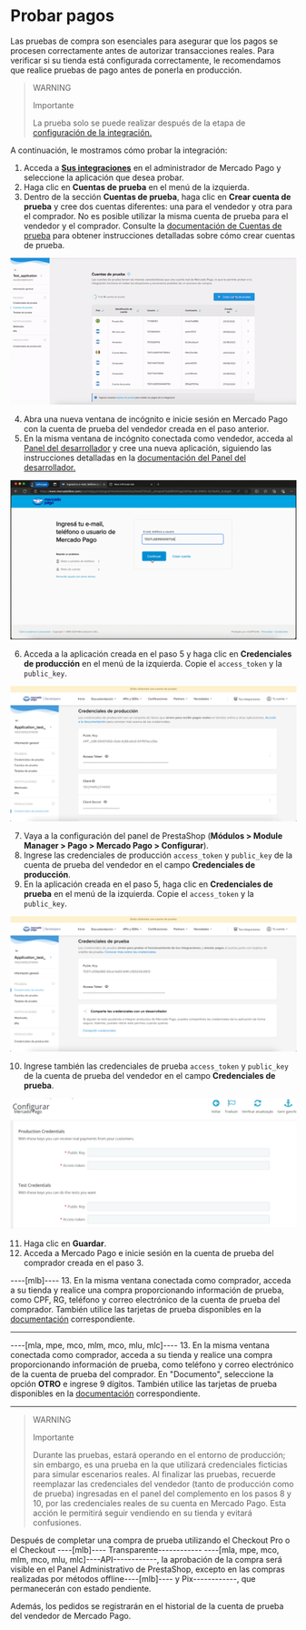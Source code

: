 # Probar pagos

Las pruebas de compra son esenciales para asegurar que los pagos se procesen correctamente antes de autorizar transacciones reales. Para verificar si su tienda está configurada correctamente, le recomendamos que realice pruebas de pago antes de ponerla en producción.

> WARNING
> 
> Importante
>
> La prueba solo se puede realizar después de la etapa de [configuración de la integración.](/developers/es/docs/prestashop/integration)

A continuación, le mostramos cómo probar la integración:
1. Acceda a **[Sus integraciones](https://www.mercadopago[FAKER][URL][DOMAIN]/developers/panel/app)** en el administrador de Mercado Pago y seleccione la aplicación que desea probar.
2. Haga clic en **Cuentas de prueba** en el menú de la izquierda.
3. Dentro de la sección **Cuentas de prueba**, haga clic en **Crear cuenta de prueba** y cree dos cuentas diferentes: una para el vendedor y otra para el comprador. No es posible utilizar la misma cuenta de prueba para el vendedor y el comprador. Consulte la [documentación de Cuentas de prueba](/developers/es/docs/prestashop/additional-content/your-integrations/test/accounts) para obtener instrucciones detalladas sobre cómo crear cuentas de prueba.

<center>

![Crear cuenta](/images/prestashop/test-create-account-es.gif)

</center>

4. Abra una nueva ventana de incógnito e inicie sesión en Mercado Pago con la cuenta de prueba del vendedor creada en el paso anterior.
5. En la misma ventana de incógnito conectada como vendedor, acceda al [Panel del desarrollador](https://www.mercadopago[FAKER][URL][DOMAIN]/developers/panel/app) y cree una nueva aplicación, siguiendo las instrucciones detalladas en la [documentación del Panel del desarrollador.](/developers/es/docs/prestashop/additional-content/your-integrations/dashboard)

![Inicio de sesión](/images/prestashop/test-login-esp.gif)

6. Acceda a la aplicación creada en el paso 5 y haga clic en **Credenciales de producción** en el menú de la izquierda. Copie el `access_token` y la `public_key`.

![Credenciales de producción](/images/prestashop/test-prod-credentials-es.png)

7. Vaya a la configuración del panel de PrestaShop (**Módulos > Module Manager > Pago > Mercado Pago > Configurar**).
8. Ingrese las credenciales de producción `access_token` y `public_key` de la cuenta de prueba del vendedor en el campo **Credenciales de producción**.
9. En la aplicación creada en el paso 5, haga clic en **Credenciales de prueba** en el menú de la izquierda. Copie el `access_token` y la `public_key`.

![Credenciales de prueba](/images/prestashop/test-test-credentials-es.png)

10. Ingrese también las credenciales de prueba `access_token` y `public_key` de la cuenta de prueba del vendedor en el campo **Credenciales de prueba**.

![Panel](/images/prestashop/test-prestashop.png)

11. Haga clic en **Guardar**.
12. Acceda a Mercado Pago e inicie sesión en la cuenta de prueba del comprador creada en el paso 3.

----[mlb]----
13. En la misma ventana conectada como comprador, acceda a su tienda y realice una compra proporcionando información de prueba, como CPF, RG, teléfono y correo electrónico de la cuenta de prueba del comprador. También utilice las tarjetas de prueba disponibles en la [documentación](/developers/es/docs/prestashop/additional-content/your-integrations/test/cards) correspondiente.

------------
----[mla, mpe, mco, mlm, mco, mlu, mlc]----
13. En la misma ventana conectada como comprador, acceda a su tienda y realice una compra proporcionando información de prueba, como teléfono y correo electrónico de la cuenta de prueba del comprador. En "Documento", seleccione la opción **OTRO** e ingrese 9 dígitos. También utilice las tarjetas de prueba disponibles en la [documentación](/developers/es/docs/prestashop/additional-content/your-integrations/test/cards) correspondiente.

------------

> WARNING
> 
> Importante
>
> Durante las pruebas, estará operando en el entorno de producción; sin embargo, es una prueba en la que utilizará credenciales ficticias para simular escenarios reales. Al finalizar las pruebas, recuerde reemplazar las credenciales del vendedor (tanto de producción como de prueba) ingresadas en el panel del complemento en los pasos 8 y 10, por las credenciales reales de su cuenta en Mercado Pago. Esta acción le permitirá seguir vendiendo en su tienda y evitará confusiones.

Después de completar una compra de prueba utilizando el Checkout Pro o el Checkout ----[mlb]---- Transparente------------ ----[mla, mpe, mco, mlm, mco, mlu, mlc]----API------------, la aprobación de la compra será visible en el Panel Administrativo de PrestaShop, excepto en las compras realizadas por métodos offline----[mlb]---- y Pix------------, que permanecerán con estado pendiente.

Además, los pedidos se registrarán en el historial de la cuenta de prueba del vendedor de Mercado Pago.